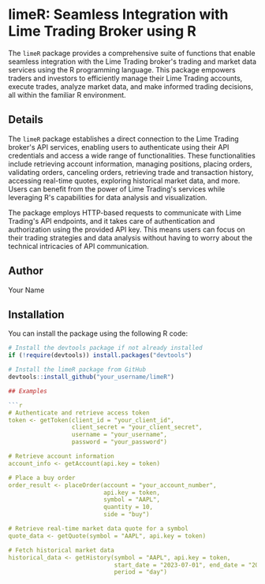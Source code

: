 # limeR: Seamless Integration with Lime Trading Broker using R

The `limeR` package provides a comprehensive suite of functions that enable seamless integration with the Lime Trading broker's trading and market data services using the R programming language. This package empowers traders and investors to efficiently manage their Lime Trading accounts, execute trades, analyze market data, and make informed trading decisions, all within the familiar R environment.

## Details

The `limeR` package establishes a direct connection to the Lime Trading broker's API services, enabling users to authenticate using their API credentials and access a wide range of functionalities. These functionalities include retrieving account information, managing positions, placing orders, validating orders, canceling orders, retrieving trade and transaction history, accessing real-time quotes, exploring historical market data, and more. Users can benefit from the power of Lime Trading's services while leveraging R's capabilities for data analysis and visualization.

The package employs HTTP-based requests to communicate with Lime Trading's API endpoints, and it takes care of authentication and authorization using the provided API key. This means users can focus on their trading strategies and data analysis without having to worry about the technical intricacies of API communication.

## Author

Your Name

## Installation

You can install the package using the following R code:

```r
# Install the devtools package if not already installed
if (!require(devtools)) install.packages("devtools")

# Install the limeR package from GitHub
devtools::install_github("your_username/limeR")

## Examples

```r
# Authenticate and retrieve access token
token <- getToken(client_id = "your_client_id",
                  client_secret = "your_client_secret",
                  username = "your_username",
                  password = "your_password")

# Retrieve account information
account_info <- getAccount(api.key = token)

# Place a buy order
order_result <- placeOrder(account = "your_account_number",
                           api.key = token,
                           symbol = "AAPL",
                           quantity = 10,
                           side = "buy")

# Retrieve real-time market data quote for a symbol
quote_data <- getQuote(symbol = "AAPL", api.key = token)

# Fetch historical market data
historical_data <- getHistory(symbol = "AAPL", api.key = token,
                              start_date = "2023-07-01", end_date = "2023-07-31",
                              period = "day")
